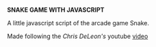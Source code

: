 
**SNAKE GAME WITH JAVASCRIPT**

A little javascript script of the arcade game Snake.

Made following the *Chris DeLeon's* youtube [video](https://www.youtube.com/watch?v=xGmXxpIj6vs&t=311s)

